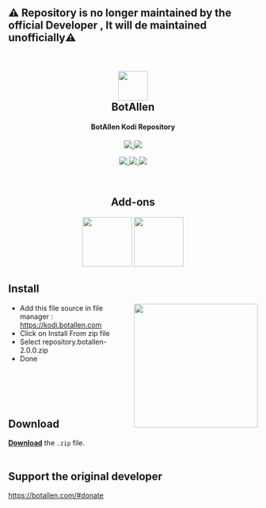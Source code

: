 <h2>⚠️ Repository is no longer maintained by the official Developer , It will de maintained unofficially⚠️</h2>
<h2 align="center">
  <br>
  <a href="https://github.com/Brajo280603/repository.botallen"><img src="https://github.com/Brajo280603/repository.botallen/repository.botallen/icon2.png" height="60" width="60"></a>
  <br>
  BotAllen
  <br>
</h2>

<h4 align="center">BotAllen Kodi Repository</h4>

<p align="center">

  <!-- Release -->
  <a href="https://github.com/Brajo280603/repository.botallen/releases/latest">
    <img src="https://img.shields.io/github/v/release/Brajo280603/repository.botallen?style=for-the-badge">
  </a>
  
  <!-- Downloads -->
  <a href="https://github.com/Brajo280603/repository.botallen/releases/latest">
    <img src="https://img.shields.io/github/downloads/Brajo280603/repository.botallen/total?style=for-the-badge&logo=kodi&color=17B2E7">
  </a>
  
 </p>
 <p align="center">
  
  <!-- License -->
  <a href="https://github.com/Brajo280603/repository.botallen/blob/master/LICENSE">
    <img src="https://img.shields.io/github/license/Brajo280603/repository.botallen?style=flat-square">
  </a>
  
  <!-- Open Issues -->
  <a href="https://github.com/Brajo280603/repository.botallen/issues">
    <img src="https://img.shields.io/github/issues/Brajo280603/repository.botallen?style=flat-square">
  </a>
  
  <!-- Last Commit -->
  <a href="https://github.com/Brajo280603/repository.botallen/commit/master">
    <img src="https://img.shields.io/github/last-commit/Brajo280603/repository.botallen?style=flat-square">
  </a>
  
 </p>

<br>

<h2 align="center">Add-ons</h2>

<p align="center">
  
<span style="display: inline-block;">
  <a href="https://github.com/Brajo280603/plugin.video.botallen.hotstar">
    <img src="https://raw.githubusercontent.com/Brajo280603/plugin.video.botallen.hotstar/main/resources/icon.jpg" width="100" height="100">
  </a>
</span>

<span style="display: inline-block;">
  <a href="https://github.com/Brajo280603/plugin.video.jiotv">
    <img src="https://raw.githubusercontent.com/Brajo280603/plugin.video.jiotv/main/resources/icon.png" width="100" height="100">
  </a>
</span>
</p>

## Install

<img align="right" src="media/install.gif" height=250>

- Add this file source in file manager : https://kodi.botallen.com
- Click on Install From zip file
- Select repository.botallen-2.0.0.zip
- Done

<br/>
<br/>
<br/>
<br/>

## Download

[**Download**](https://github.com/Brajo280603/repository.botallen/releases/download/v2.0.0/repository.botallen-2.0.0.zip) the `.zip` file.
<br/>
<br/>

## Support the original developer

<a href="https://botallen.com/#donate" target="_blank" >https://botallen.com/#donate</a>
